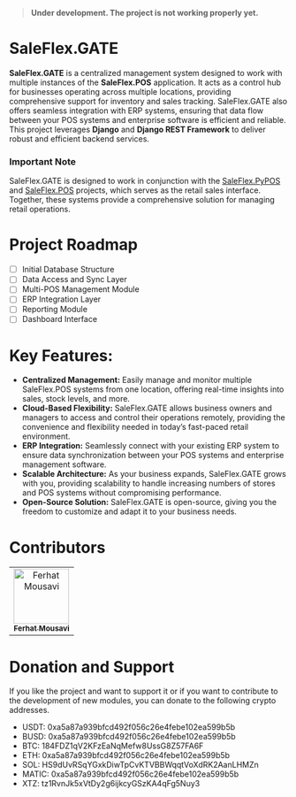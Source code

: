 > **Under development. The project is not working properly yet.**

# SaleFlex.GATE

**SaleFlex.GATE** is a centralized management system designed to work with multiple instances of the **SaleFlex.POS** application. It acts as a control hub for businesses operating across multiple locations, providing comprehensive support for inventory and sales tracking. SaleFlex.GATE also offers seamless integration with ERP systems, ensuring that data flow between your POS systems and enterprise software is efficient and reliable. This project leverages **Django** and **Django REST Framework** to deliver robust and efficient backend services.

### Important Note
SaleFlex.GATE is designed to work in conjunction with the [SaleFlex.PyPOS](https://github.com/SaleFlex/SaleFlex.PyPOS) and [SaleFlex.POS](https://github.com/SaleFlex/SaleFlex.POS) projects, which serves as the retail sales interface. Together, these systems provide a comprehensive solution for managing retail operations.

# Project Roadmap
- [ ] Initial Database Structure
- [ ] Data Access and Sync Layer
- [ ] Multi-POS Management Module
- [ ] ERP Integration Layer
- [ ] Reporting Module
- [ ] Dashboard Interface

# Key Features:
- **Centralized Management:** Easily manage and monitor multiple SaleFlex.POS systems from one location, offering real-time insights into sales, stock levels, and more.
- **Cloud-Based Flexibility:** SaleFlex.GATE allows business owners and managers to access and control their operations remotely, providing the convenience and flexibility needed in today’s fast-paced retail environment.
- **ERP Integration:** Seamlessly connect with your existing ERP system to ensure data synchronization between your POS systems and enterprise management software.
- **Scalable Architecture:** As your business expands, SaleFlex.GATE grows with you, providing scalability to handle increasing numbers of stores and POS systems without compromising performance.
- **Open-Source Solution:** SaleFlex.GATE is open-source, giving you the freedom to customize and adapt it to your business needs.

# Contributors

<table>
<tr>
    <td align="center">
        <a href="https://github.com/ferhat-mousavi">
            <img src="https://avatars.githubusercontent.com/u/5930760?v=4" width="100;" alt="Ferhat Mousavi"/>
            <br />
            <sub><b>Ferhat Mousavi</b></sub>
        </a>
    </td>
</tr>
</table>

# Donation and Support
If you like the project and want to support it or if you want to contribute to the development of new modules, you can donate to the following crypto addresses.

- USDT: 0xa5a87a939bfcd492f056c26e4febe102ea599b5b
- BUSD: 0xa5a87a939bfcd492f056c26e4febe102ea599b5b
- BTC: 184FDZ1qV2KFzEaNqMefw8UssG8Z57FA6F
- ETH: 0xa5a87a939bfcd492f056c26e4febe102ea599b5b
- SOL: HS9dUvRSqYGxkDiwTpCvKTVBBWqqtVoXdRK2AanLHMZn
- MATIC: 0xa5a87a939bfcd492f056c26e4febe102ea599b5b
- XTZ: tz1RvnJk5xVtDy2g6ijkcyGSzKA4qFg5Nuy3
